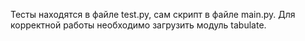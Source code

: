 Тесты находятся в файле test.py, сам скрипт в файле main.py. Для корректной работы необходимо загрузить модуль tabulate.
